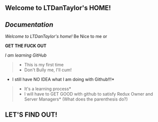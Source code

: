 ## Welcome to LTDanTaylor's HOME!

  ## ***Documentation***

  *Welcome to LTDanTaylor's home!* Be Nice to me or

  **GET THE FUCK OUT**
  
  *I am learning GitHub*
  > * This is my first time
  > * Don't Bully me, I'll cum!

* I still have NO IDEA what I am doing with Github!!!*
>* It's a learning process*
>* I will have to GET GOOD with github to satisfy Redux Owner and Server Managers*
>(What does the parenthesis do?)
## LET'S FIND OUT!
